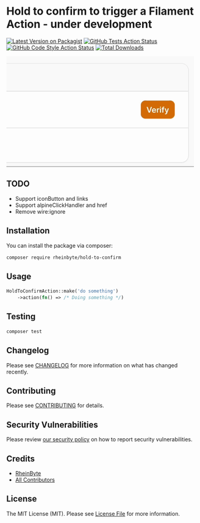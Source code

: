 # Hold to confirm to trigger a Filament Action - under development

[![Latest Version on Packagist](https://img.shields.io/packagist/v/rheinbyte/hold-to-confirm.svg?style=flat-square)](https://packagist.org/packages/rheinbyte/hold-to-confirm)
[![GitHub Tests Action Status](https://img.shields.io/github/actions/workflow/status/rheinbyte/hold-to-confirm/run-tests.yml?branch=main&label=tests&style=flat-square)](https://github.com/rheinbyte/hold-to-confirm/actions?query=workflow%3Arun-tests+branch%3Amain)
[![GitHub Code Style Action Status](https://img.shields.io/github/actions/workflow/status/rheinbyte/hold-to-confirm/fix-php-code-styling.yml?branch=main&label=code%20style&style=flat-square)](https://github.com/rheinbyte/hold-to-confirm/actions?query=workflow%3A"Fix+PHP+code+styling"+branch%3Amain)
[![Total Downloads](https://img.shields.io/packagist/dt/rheinbyte/hold-to-confirm.svg?style=flat-square)](https://packagist.org/packages/rheinbyte/hold-to-confirm)

![](art/hold-to-confirm.gif)

## TODO

- Support iconButton and links
- Support alpineClickHandler and href
- Remove wire:ignore

## Installation

You can install the package via composer:

```bash
composer require rheinbyte/hold-to-confirm
```

## Usage

```php
HoldToConfirmAction::make('do something')
    ->action(fn() => /* Doing something */)
```

## Testing

```bash
composer test
```

## Changelog

Please see [CHANGELOG](CHANGELOG.md) for more information on what has changed recently.

## Contributing

Please see [CONTRIBUTING](.github/CONTRIBUTING.md) for details.

## Security Vulnerabilities

Please review [our security policy](../../security/policy) on how to report security vulnerabilities.

## Credits

- [RheinByte](https://github.com/rheinbyte)
- [All Contributors](../../contributors)

## License

The MIT License (MIT). Please see [License File](LICENSE.md) for more information.
